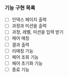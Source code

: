 ### 기능 구현 목록
 - [ ] 인덱스 페이지 출력
 - [ ] 과정과 미션을 출력 
 - [ ] 과정, 레벨, 미션을 입력 받기
 - [ ] 페어 매칭
 - [ ] 결과 출력
 - [ ] 리매칭 기능 
 - [ ] 페어 조회 기능 
 - [ ] 페어 초기화 기능 
 - [ ] 종료 기능